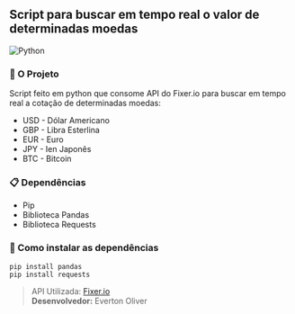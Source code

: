 ﻿## Script para buscar em tempo real o valor de determinadas moedas
![Python](https://www.python.org/static/img/python-logo@2x.png)
### :snake:  O Projeto
Script feito em python que consome API do Fixer.io para buscar em tempo real a cotação de determinadas moedas: <br>
* USD - Dólar Americano
* GBP - Libra Esterlina
* EUR - Euro
* JPY - Ien Japonês
* BTC - Bitcoin

### :clipboard: Dependências
* Pip
* Biblioteca Pandas
* Biblioteca Requests

### :rocket: Como instalar as dependências
```
pip install pandas
pip install requests
```
> API Utilizada: [Fixer.io](https://fixer.io/) <br/>
**Desenvolvedor:** Everton Oliver